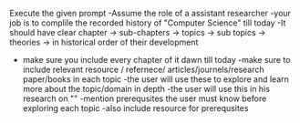 Execute the given prompt 
-Assume the role of a assistant researcher
-your job is to complile the recorded history of "Computer Science" till today
-It should have clear chapter -> sub-chapters -> topics -> sub topics -> theories -> in historical order of their development 
- make sure you include every chapter of it dawn till today
-make sure to include relevant  resource / refernece/ articles/journels/research paper/books in each topic
-the user will use these to explore and learn more about the topic/domain in depth
-the user will use this in his research on ""
-mention prerequsites the user must know before exploring each topic
-also include resource for prerequsites